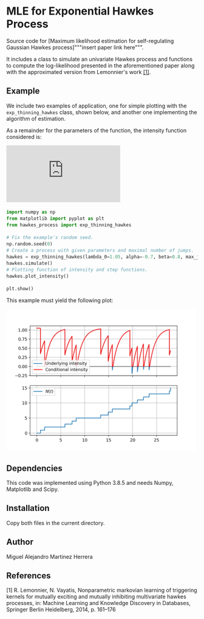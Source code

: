 # MLE for Exponential Hawkes Process

Source code for [Maximum likelihood estimation for self-regulating Gaussian Hawkes process]"""insert paper link here""".

It includes a class to simulate an univariate Hawkes process and functions to compute the log-likelihood presented in the aforementioned paper along with the approximated version from Lemonnier's work [[1]](#1).

## Example

We include two examples of application, one for simple plotting with the ```exp_thinning_hawkes``` class, shown below, and another one implementing the algorithm of estimation.

As a remainder for the parameters of the function, the intensity function considered is:

![equation](https://latex.codecogs.com/png.latex?%5Clambda%28t%29%20%3D%20%5Clambda_0%20&plus;%20%5Cint_%7B-%5Cinfty%7D%5E%7Bt%7D%7B%5Calpha%20e%5E%7B-%5Cbeta%20t%7D%7D)

```py
import numpy as np
from matplotlib import pyplot as plt
from hawkes_process import exp_thinning_hawkes

# Fix the example's random seed.
np.random.seed(0)
# Create a process with given parameters and maximal number of jumps.
hawkes = exp_thinning_hawkes(lambda_0=1.05, alpha=-0.7, beta=0.8, max_jumps=15)
hawkes.simulate()
# Plotting function of intensity and step functions.
hawkes.plot_intensity()

plt.show()

```

This example must yield the following plot:

<img src="./examples/plot_simulation.png" width="500">

## Dependencies

This code was implemented using Python 3.8.5 and needs Numpy, Matplotlib and Scipy.

## Installation

Copy both files in the current directory.

## Author

Miguel Alejandro Martinez Herrera

## References

<a id="1">[1]</a>
R. Lemonnier, N. Vayatis, Nonparametric markovian learning of triggering kernels for mutually exciting and mutually inhibiting multivariate hawkes processes, in: Machine Learning and Knowledge Discovery in Databases, Springer Berlin Heidelberg, 2014, p. 161–176
